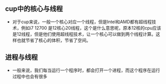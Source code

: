## cup中的核心与线程
- 对于cup来说，一般一个核心对应一个线程，但是Intel和AMD都有超线程技术，例如i7 12700 是12核心20线程，这个是什么意思呢，原本12核的cpu应该是12线程，但是他们使用超线程技术，让一个核心可以做到两个线程计算。这样也就节省了核心的体积，节省了空间。
## 进程与线程
- 一般来说，我们每当运行一个程序时，都会打开一个进程，而这个程序在运行过程中也会有很多
